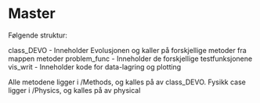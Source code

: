 # Master

Følgende struktur:

class_DEVO - Inneholder Evolusjonen og kaller på forskjellige metoder fra mappen metoder
problem_func - Inneholder de forskjellige testfunksjonene
vis_writ - Inneholder kode for data-lagring og plotting

Alle metodene ligger i /Methods, og kalles på av class_DEVO.
Fysikk case ligger i /Physics, og kalles på av physical

